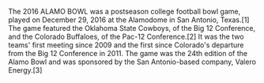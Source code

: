 The 2016 ALAMO BOWL was a postseason college football bowl game, played on December 29, 2016 at the Alamodome in San Antonio, Texas.[1] The game featured the Oklahoma State Cowboys, of the Big 12 Conference, and the Colorado Buffaloes, of the Pac-12 Conference.[2] It was the two teams' first meeting since 2009 and the first since Colorado's departure from the Big 12 Conference in 2011. The game was the 24th edition of the Alamo Bowl and was sponsored by the San Antonio-based company, Valero Energy.[3]

